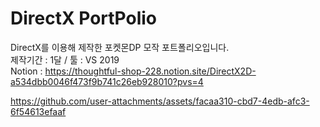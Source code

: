# DirectX PortPolio     
DirectX를 이용해 제작한 포켓몬DP 모작 포트폴리오입니다.    
제작기간 : 1달 / 툴 : VS 2019    
Notion : https://thoughtful-shop-228.notion.site/DirectX2D-a534dbb0046f473f9b741c26eb928010?pvs=4       

https://github.com/user-attachments/assets/facaa310-cbd7-4edb-afc3-6f54613efaaf


 
